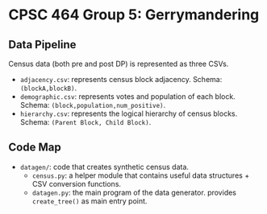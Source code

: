 # CPSC 464 Group 5: Gerrymandering

## Data Pipeline

Census data (both pre and post DP) is represented as three CSVs. 

- `adjacency.csv`: represents census block adjacency. Schema:
  `(blockA,blockB)`. 
- `demographic.csv`: represents votes and population of each block. 
  Schema: `(block,population,num_positive)`. 
- `hierarchy.csv`: represents the logical hierarchy of census blocks. 
  Schema: `(Parent Block, Child Block)`. 

## Code Map

- `datagen/`: code that creates synthetic census data. 
  - `census.py`: a helper module that contains useful data structures + CSV
    conversion functions. 
  - `datagen.py`: the main program of the data generator. provides
    `create_tree()` as main entry point. 

